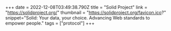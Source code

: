 +++
date = 2022-12-08T03:49:38.790Z
title = "Solid Project"
link = "https://solidproject.org/"
thumbnail = "https://solidproject.org/favicon.ico?"
snippet="Solid: Your data, your choice. Advancing Web standards to empower people."
tags = ["protocol"]
+++
